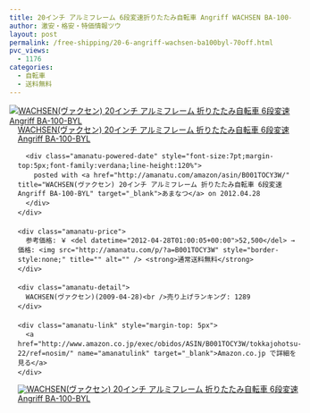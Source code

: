 ```yaml
---
title: 20インチ アルミフレーム 6段変速折りたたみ自転車 Angriff WACHSEN BA-100-BYL 70%OFF特価！送料無料！
author: 激安・格安・特価情報ツウ
layout: post
permalink: /free-shipping/20-6-angriff-wachsen-ba100byl-70off.html
pvc_views:
  - 1176
categories:
  - 自転車
  - 送料無料
---
```

<div class="amanatu-box" style="margin-bottom:0px;">
  <div class="amanatu-image" style="float:left;">
    <a href="http://www.amazon.co.jp/exec/obidos/ASIN/B001TOCY3W/tokkajohotsu-22/ref=nosim/" name="amanatulink" target="_blank"><img src="http://i0.wp.com/ecx.images-amazon.com/images/I/51QvX01sO8L._SL160_.jpg?w=546" alt="WACHSEN(ヴァクセン) 20インチ アルミフレーム 折りたたみ自転車 6段変速 Angriff BA-100-BYL" style="border: none;" data-recalc-dims="1" /></a>
  </div>
  
  <div class="amanatu-info" style="float:left;margin-left:15px;line-height:120%">
    <div class="amanatu-name" style="margin-bottom:10px;line-height:120%">
      <a href="http://www.amazon.co.jp/exec/obidos/ASIN/B001TOCY3W/tokkajohotsu-22/ref=nosim/" name="amanatulink" target="_blank">WACHSEN(ヴァクセン) 20インチ アルミフレーム 折りたたみ自転車 6段変速 Angriff BA-100-BYL</a> 
      
      <div class="amanatu-powered-date" style="font-size:7pt;margin-top:5px;font-family:verdana;line-height:120%">
        posted with <a href="http://amanatu.com/amazon/asin/B001TOCY3W/" title="WACHSEN(ヴァクセン) 20インチ アルミフレーム 折りたたみ自転車 6段変速 Angriff BA-100-BYL" target="_blank">あまなつ</a> on 2012.04.28
      </div>
    </div>
    
    <div class="amanatu-price">
      参考価格: ￥ <del datetime="2012-04-28T01:00:05+00:00">52,500</del> → 価格: <img src="http://amanatu.com/p/?a=B001TOCY3W" style="border-style:none;" title="" alt="" /> <strong>通常送料無料</strong>
    </div>
    
    <div class="amanatu-detail">
      WACHSEN(ヴァクセン)(2009-04-28)<br />売り上げランキング: 1289
    </div>
    
    <div class="amanatu-link" style="margin-top: 5px">
      <a href="http://www.amazon.co.jp/exec/obidos/ASIN/B001TOCY3W/tokkajohotsu-22/ref=nosim/" name="amanatulink" target="_blank">Amazon.co.jp で詳細を見る</a>
    </div>
  </div>
  
  <div class="amanatu-footer" style="clear: left">
  </div>
  
  <div class="amanatu-imageset">
    <div class="amanatu-image" style="float:left;">
      <a href="http://www.amazon.co.jp/exec/obidos/ASIN/B001TOCY3W/tokkajohotsu-22/ref=nosim/" name="amanatulink" target="_blank"><img src="http://i1.wp.com/ecx.images-amazon.com/images/I/51QvX01sO8L._AA160_.jpg?w=546" alt="WACHSEN(ヴァクセン) 20インチ アルミフレーム 折りたたみ自転車 6段変速 Angriff BA-100-BYL" style="border: none;" data-recalc-dims="1" /></a>
    </div>
    
    <div class="amanatu-image" style="float:left;">
      <a href="http://www.amazon.co.jp/exec/obidos/ASIN/B001TOCY3W/tokkajohotsu-22/ref=nosim/" name="amanatulink" target="_blank"><img src="http://i2.wp.com/ecx.images-amazon.com/images/I/51AAbktR0tL._AA160_.jpg?w=546" alt="WACHSEN(ヴァクセン) 20インチ アルミフレーム 折りたたみ自転車 6段変速 Angriff BA-100-BYL" style="border: none;" data-recalc-dims="1" /></a>
    </div>
    
    <div class="amanatu-image" style="float:left;">
      <a href="http://www.amazon.co.jp/exec/obidos/ASIN/B001TOCY3W/tokkajohotsu-22/ref=nosim/" name="amanatulink" target="_blank"><img src="http://i0.wp.com/ecx.images-amazon.com/images/I/51jqJA1JcrL._AA160_.jpg?w=546" alt="WACHSEN(ヴァクセン) 20インチ アルミフレーム 折りたたみ自転車 6段変速 Angriff BA-100-BYL" style="border: none;" data-recalc-dims="1" /></a>
    </div>
    
    <div class="amanatu-footer" style="clear: left">
    </div>
  </div>
</div>